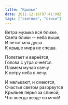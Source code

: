 ```yaml
---
title: "Крылья"
date: 2011-12-16T07:41:00Z
tags: ["светлое", "стихи"]
---
```


Ветра музыка всё ближе,  
Света блики -- неба выше,  
И летит моя душа  
К крыше мира не спеша.

Полетает и вернётся,  
Голова с утра очнётся.  
Пламем мучая свечу  
К ветру неба я лечу.

И мелькают, и смеются,  
Счастья светом разорвутся  
Крыльев перья за спиной,  
Что всегда везде со мной!  
